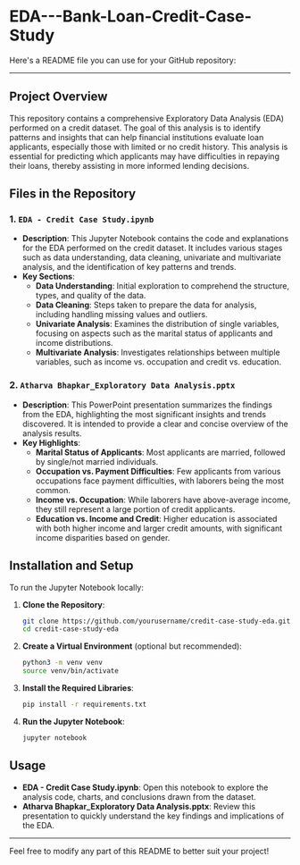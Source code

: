 # EDA---Bank-Loan-Credit-Case-Study

Here's a README file you can use for your GitHub repository:

---

## Project Overview

This repository contains a comprehensive Exploratory Data Analysis (EDA) performed on a credit dataset. The goal of this analysis is to identify patterns and insights that can help financial institutions evaluate loan applicants, especially those with limited or no credit history. This analysis is essential for predicting which applicants may have difficulties in repaying their loans, thereby assisting in more informed lending decisions.

## Files in the Repository

### 1. `EDA - Credit Case Study.ipynb`
- **Description**: This Jupyter Notebook contains the code and explanations for the EDA performed on the credit dataset. It includes various stages such as data understanding, data cleaning, univariate and multivariate analysis, and the identification of key patterns and trends.
- **Key Sections**:
  - **Data Understanding**: Initial exploration to comprehend the structure, types, and quality of the data.
  - **Data Cleaning**: Steps taken to prepare the data for analysis, including handling missing values and outliers.
  - **Univariate Analysis**: Examines the distribution of single variables, focusing on aspects such as the marital status of applicants and income distributions.
  - **Multivariate Analysis**: Investigates relationships between multiple variables, such as income vs. occupation and credit vs. education.

### 2. `Atharva Bhapkar_Exploratory Data Analysis.pptx`
- **Description**: This PowerPoint presentation summarizes the findings from the EDA, highlighting the most significant insights and trends discovered. It is intended to provide a clear and concise overview of the analysis results.
- **Key Highlights**:
  - **Marital Status of Applicants**: Most applicants are married, followed by single/not married individuals.
  - **Occupation vs. Payment Difficulties**: Few applicants from various occupations face payment difficulties, with laborers being the most common.
  - **Income vs. Occupation**: While laborers have above-average income, they still represent a large portion of credit applicants.
  - **Education vs. Income and Credit**: Higher education is associated with both higher income and larger credit amounts, with significant income disparities based on gender.

## Installation and Setup

To run the Jupyter Notebook locally:

1. **Clone the Repository**:
   ```bash
   git clone https://github.com/yourusername/credit-case-study-eda.git
   cd credit-case-study-eda
   ```
2. **Create a Virtual Environment** (optional but recommended):
   ```bash
   python3 -m venv venv
   source venv/bin/activate
   ```
3. **Install the Required Libraries**:
   ```bash
   pip install -r requirements.txt
   ```
4. **Run the Jupyter Notebook**:
   ```bash
   jupyter notebook
   ```

## Usage

- **EDA - Credit Case Study.ipynb**: Open this notebook to explore the analysis code, charts, and conclusions drawn from the dataset.
- **Atharva Bhapkar_Exploratory Data Analysis.pptx**: Review this presentation to quickly understand the key findings and implications of the EDA.

---

Feel free to modify any part of this README to better suit your project!
